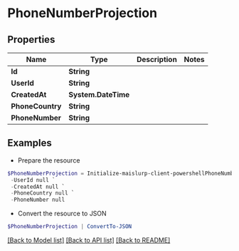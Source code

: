 # PhoneNumberProjection
## Properties

Name | Type | Description | Notes
------------ | ------------- | ------------- | -------------
**Id** | **String** |  | 
**UserId** | **String** |  | 
**CreatedAt** | **System.DateTime** |  | 
**PhoneCountry** | **String** |  | 
**PhoneNumber** | **String** |  | 

## Examples

- Prepare the resource
```powershell
$PhoneNumberProjection = Initialize-maislurp-client-powershellPhoneNumberProjection  -Id null `
 -UserId null `
 -CreatedAt null `
 -PhoneCountry null `
 -PhoneNumber null
```

- Convert the resource to JSON
```powershell
$PhoneNumberProjection | ConvertTo-JSON
```

[[Back to Model list]](../README#documentation-for-models) [[Back to API list]](../README#documentation-for-api-endpoints) [[Back to README]](../README)


